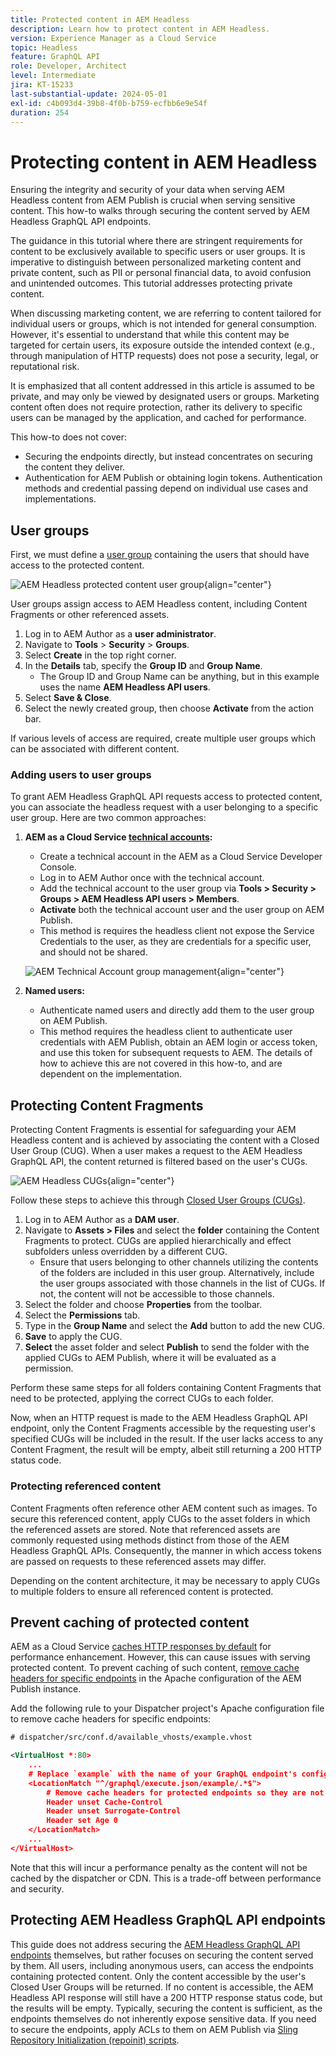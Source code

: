 ```yaml
---
title: Protected content in AEM Headless
description: Learn how to protect content in AEM Headless.
version: Experience Manager as a Cloud Service
topic: Headless
feature: GraphQL API
role: Developer, Architect
level: Intermediate
jira: KT-15233
last-substantial-update: 2024-05-01
exl-id: c4b093d4-39b8-4f0b-b759-ecfbb6e9e54f
duration: 254
---
```

# Protecting content in AEM Headless

Ensuring the integrity and security of your data when serving AEM Headless content from AEM Publish is crucial when serving sensitive content. This how-to walks through securing the content served by AEM Headless GraphQL API endpoints.

The guidance in this tutorial where there are stringent requirements for content to be exclusively available to specific users or user groups. It is imperative to distinguish between personalized marketing content and private content, such as PII or personal financial data, to avoid confusion and unintended outcomes. This tutorial addresses protecting private content. 

When discussing marketing content, we are referring to content tailored for individual users or groups, which is not intended for general consumption. However, it's essential to understand that while this content may be targeted for certain users, its exposure outside the intended context (e.g., through manipulation of HTTP requests) does not pose a security, legal, or reputational risk.

It is emphasized that all content addressed in this article is assumed to be private, and may only be viewed by designated users or groups. Marketing content often does not require protection, rather its delivery to specific users can be managed by the application, and cached for performance.

This how-to does not cover:

- Securing the endpoints directly, but instead concentrates on securing the content they deliver. 
- Authentication for AEM Publish or obtaining login tokens. Authentication methods and credential passing depend on individual use cases and implementations.

## User groups

First, we must define a [user group](https://experienceleague.adobe.com/en/docs/experience-manager-learn/cloud-service/accessing/aem-users-groups-and-permissions) containing the users that should have access to the protected content.

![AEM Headless protected content user group](./assets/protected-content/user-groups.png){align="center"}

User groups assign access to AEM Headless content, including Content Fragments or other referenced assets.

1. Log in to AEM Author as a **user administrator**.
1. Navigate to **Tools** > **Security** > **Groups**.
1. Select **Create** in the top right corner.
1. In the **Details** tab, specify the **Group ID** and **Group Name**.
   - The Group ID and Group Name can be anything, but in this example uses the name **AEM Headless API users**.
1. Select **Save & Close**.
1. Select the newly created group, then choose **Activate** from the action bar.

If various levels of access are required, create multiple user groups which can be associated with different content.

### Adding users to user groups

To grant AEM Headless GraphQL API requests access to protected content, you can associate the headless request with a user belonging to a specific user group. Here are two common approaches:

1. **AEM as a Cloud Service [technical accounts](https://experienceleague.adobe.com/en/docs/experience-manager-learn/getting-started-with-aem-headless/authentication/service-credentials):**
   - Create a technical account in the AEM as a Cloud Service Developer Console.
   - Log in to AEM Author once with the technical account.
   - Add the technical account to the user group via **Tools > Security > Groups > AEM Headless API users > Members**.
   - **Activate** both the technical account user and the user group on AEM Publish.
   - This method is requires the headless client not expose the Service Credentials to the user, as they are credentials for a specific user, and should not be shared.
   
   ![AEM Technical Account group management](./assets/protected-content/group-membership.png){align="center"}

2. **Named users:**
   - Authenticate named users and directly add them to the user group on AEM Publish.
   - This method requires the headless client to authenticate user credentials with AEM Publish, obtain an AEM login or access token, and use this token for subsequent requests to AEM. The details of how to achieve this are not covered in this how-to, and are dependent on the implementation.

## Protecting Content Fragments

Protecting Content Fragments is essential for safeguarding your AEM Headless content and is achieved by associating the content with a Closed User Group (CUG). When a user makes a request to the AEM Headless GraphQL API, the content returned is filtered based on the user's CUGs.

![AEM Headless CUGs](./assets/protected-content/cugs.png){align="center"}

Follow these steps to achieve this through [Closed User Groups (CUGs)](https://experienceleague.adobe.com/en/docs/experience-manager-learn/assets/advanced/closed-user-groups).

1. Log in to AEM Author as a **DAM user**.
2. Navigate to **Assets > Files** and select the **folder** containing the Content Fragments to protect. CUGs are applied hierarchically and effect subfolders unless overridden by a different CUG.
   - Ensure that users belonging to other channels utilizing the contents of the folders are included in this user group. Alternatively, include the user groups associated with those channels in the list of CUGs. If not, the content will not be accessible to those channels.
3. Select the folder and choose **Properties** from the toolbar.
4. Select the **Permissions** tab.
5. Type in the **Group Name** and select the **Add** button to add the new CUG.
6. **Save** to apply the CUG.
7. **Select** the asset folder and select **Publish** to send the folder with the applied CUGs to AEM Publish, where it will be evaluated as a permission.

Perform these same steps for all folders containing Content Fragments that need to be protected, applying the correct CUGs to each folder.

Now, when an HTTP request is made to the AEM Headless GraphQL API endpoint, only the Content Fragments accessible by the requesting user's specified CUGs will be included in the result. If the user lacks access to any Content Fragment, the result will be empty, albeit still returning a 200 HTTP status code.

### Protecting referenced content

Content Fragments often reference other AEM content such as images. To secure this referenced content, apply CUGs to the asset folders in which the referenced assets are stored. Note that referenced assets are commonly requested using methods distinct from those of the AEM Headless GraphQL APIs. Consequently, the manner in which access tokens are passed on requests to these referenced assets may differ.

Depending on the content architecture, it may be necessary to apply CUGs to multiple folders to ensure all referenced content is protected.

## Prevent caching of protected content

AEM as a Cloud Service [caches HTTP responses by default](https://experienceleague.adobe.com/en/docs/experience-manager-learn/cloud-service/caching/publish) for performance enhancement. However, this can cause issues with serving protected content. To prevent caching of such content, [remove cache headers for specific endpoints](https://experienceleague.adobe.com/en/docs/experience-manager-learn/cloud-service/caching/publish#how-to-customize-cache-rules-1) in the Apache configuration of the AEM Publish instance. 

Add the following rule to your Dispatcher project's Apache configuration file to remove cache headers for specific endpoints:

```xml
# dispatcher/src/conf.d/available_vhosts/example.vhost

<VirtualHost *:80>
    ...
    # Replace `example` with the name of your GraphQL endpoint's configuration name.
    <LocationMatch "^/graphql/execute.json/example/.*$">
        # Remove cache headers for protected endpoints so they are not cached
        Header unset Cache-Control
        Header unset Surrogate-Control
        Header set Age 0
    </LocationMatch>
    ...
</VirtualHost>
```

Note that this will incur a performance penalty as the content will not be cached by the dispatcher or CDN. This is a trade-off between performance and security.

## Protecting AEM Headless GraphQL API endpoints

This guide does not address securing the [AEM Headless GraphQL API endpoints](https://experienceleague.adobe.com/en/docs/experience-manager-cloud-service/content/headless/graphql-api/graphql-endpoint) themselves, but rather focuses on securing the content served by them. All users, including anonymous users, can access the endpoints containing protected content. Only the content accessible by the user's Closed User Groups will be returned. If no content is accessible, the AEM Headless API response will still have a 200 HTTP response status code, but the results will be empty. Typically, securing the content is sufficient, as the endpoints themselves do not inherently expose sensitive data. If you need to secure the endpoints, apply ACLs to them on AEM Publish via [Sling Repository Initialization (repoinit) scripts](https://sling.apache.org/documentation/bundles/repository-initialization.html#repoinit-parser-test-scenarios).
